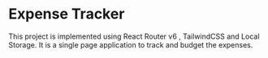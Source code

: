 # Expense Tracker 

This project is implemented using React Router v6 , TailwindCSS and Local Storage. It is a single page application to track and budget the expenses. 

